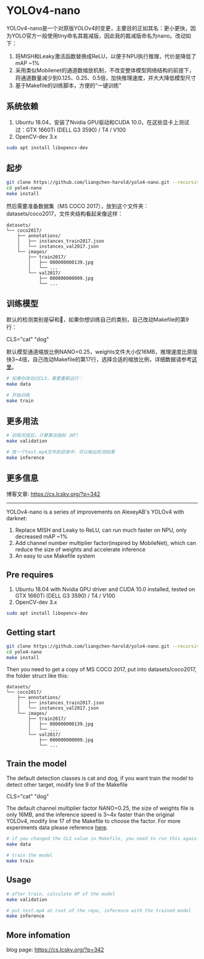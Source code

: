 # YOLOv4-nano

YOLOv4-nano是一个对原版YOLOv4的变更，主要目的正如其名：更小更快，因为YOLO官方一般使用tiny命名其裁减版，因此我的裁减版命名为nano。改动如下：
1. 将MISH和Leaky激活函数替换成ReLU，以便于NPU执行推理，代价是降低了mAP ~1%
2. 采用类似Mobilenet的通道数缩放机制，不改变整体模型网络结构的前提下，将通道数量减少到0.125、0.25、0.5倍，加快推理速度，并大大降低模型尺寸
3. 基于Makefile的训练脚本，方便的“一键训练”

## 系统依赖
1. Ubuntu 18.04，安装了Nvidia GPU驱动和CUDA 10.0，在这些显卡上测试过：GTX 1660Ti (DELL G3 3590) / T4 / V100
2. OpenCV-dev 3.x
``` sh
sudo apt install libopencv-dev
```

## 起步
``` sh
git clone https://github.com/liangchen-harold/yolo4-nano.git --recursive
cd yolo4-nano
make install
```
然后需要准备数据集（MS COCO 2017），放到这个文件夹：datasets/coco2017，文件夹结构看起来像这样：

```
datasets/
└── coco2017/
    ├── annotations/
    │   ├── instances_train2017.json
    │   └── instances_val2017.json
    └── images/
        ├── train2017/
        │   ├── 000000000139.jpg
        │   └── ...
        └── val2017/
            ├── 000000000009.jpg
            └── ...
```

## 训练模型
默认的检测类别是😺和🐶，如果你想训练自己的类别，自己改动Makefile的第9行：

CLS="cat" "dog"

默认模型通道缩放比例NANO=0.25，weights文件大小仅16MB，推理速度比原版快3~4倍，自己改动Makefile的第17行，选择合适的缩放比例，详细数据请参考[这里](https://cs.lcsky.org/?p=342)。

``` sh
# 如果你改动过CLS，需要重新运行：
make data

# 开始训练
make train
```
## 更多用法
``` sh
# 训练完成后，计算算法指标（AP）
make validation

# 放一个test.mp4文件到目录中，可以输出检测结果
make inference
```

## 更多信息
博客文章: https://cs.lcsky.org/?p=342

---

YOLOv4-nano is a series of improvements on AlexeyAB's YOLOv4 with darknet:
1. Replace MISH and Leaky to ReLU, can run much faster on NPU, only decreased mAP ~1%
2. Add channel number multiplier factor(inspired by MobileNet), which can reduce the size of weights and accelerate inference
3. An easy to use Makefile system

## Pre requires
1. Ubuntu 18.04 with Nvidia GPU driver and CUDA 10.0 installed, tested on GTX 1660Ti (DELL G3 3590) / T4 / V100
2. OpenCV-dev 3.x
``` sh
sudo apt install libopencv-dev
```

## Getting start
``` sh
git clone https://github.com/liangchen-harold/yolo4-nano.git --recursive
cd yolo4-nano
make install
```
Then you need to get a copy of MS COCO 2017, put into datasets/coco2017, the folder struct like this:

```
datasets/
└── coco2017/
    ├── annotations/
    │   ├── instances_train2017.json
    │   └── instances_val2017.json
    └── images/
        ├── train2017/
        │   ├── 000000000139.jpg
        │   └── ...
        └── val2017/
            ├── 000000000009.jpg
            └── ...
```

## Train the model
The default detection classes is cat and dog, if you want train the model to detect other target, modify line 9 of the Makefile

CLS="cat" "dog"

The default channel multiplier factor NANO=0.25, the size of weights file is only 16MB, and the inference speed is 3~4x faster than the original YOLOv4, modify line 17 of the Makefile to choose the factor. For more experiments data please reference [here](https://cs.lcsky.org/?p=342).

``` sh
# if you changed the CLS value in Makefile, you need to run this again:
make data

# train the model
make train
```
## Usage
``` sh
# after train, calculate AP of the model
make validation

# put test.mp4 at root of the repo, inference with the trained model
make inference
```

## More infomation
blog page: https://cs.lcsky.org/?p=342
